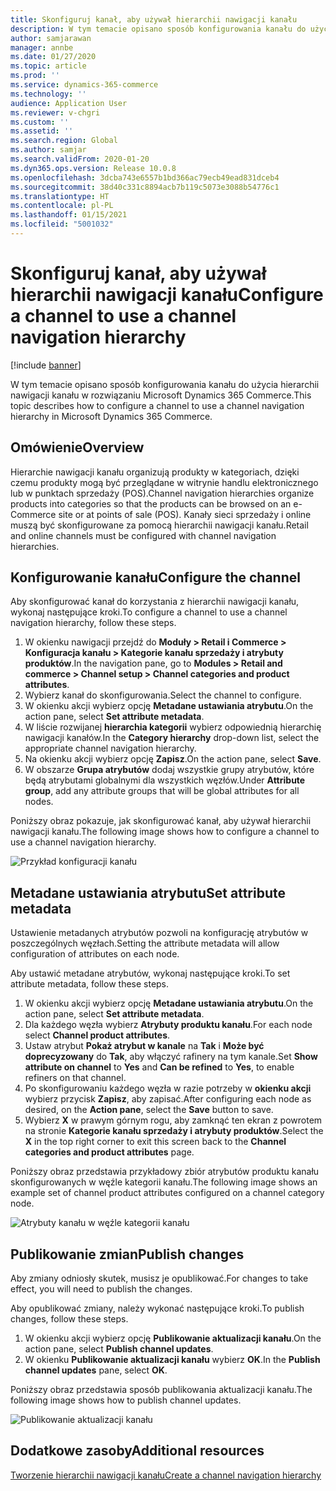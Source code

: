 ```yaml
---
title: Skonfiguruj kanał, aby używał hierarchii nawigacji kanału
description: W tym temacie opisano sposób konfigurowania kanału do użycia hierarchii nawigacji kanału w rozwiązaniu Microsoft Dynamics 365 Commerce.
author: samjarawan
manager: annbe
ms.date: 01/27/2020
ms.topic: article
ms.prod: ''
ms.service: dynamics-365-commerce
ms.technology: ''
audience: Application User
ms.reviewer: v-chgri
ms.custom: ''
ms.assetid: ''
ms.search.region: Global
ms.author: samjar
ms.search.validFrom: 2020-01-20
ms.dyn365.ops.version: Release 10.0.8
ms.openlocfilehash: 3dcba743e6557b1bd366ac79ecb49ead831dceb4
ms.sourcegitcommit: 38d40c331c8894acb7b119c5073e3088b54776c1
ms.translationtype: HT
ms.contentlocale: pl-PL
ms.lasthandoff: 01/15/2021
ms.locfileid: "5001032"
---
```

# <a name="configure-a-channel-to-use-a-channel-navigation-hierarchy"></a><span data-ttu-id="4820f-103">Skonfiguruj kanał, aby używał hierarchii nawigacji kanału</span><span class="sxs-lookup"><span data-stu-id="4820f-103">Configure a channel to use a channel navigation hierarchy</span></span>


[!include [banner](includes/banner.md)]

<span data-ttu-id="4820f-104">W tym temacie opisano sposób konfigurowania kanału do użycia hierarchii nawigacji kanału w rozwiązaniu Microsoft Dynamics 365 Commerce.</span><span class="sxs-lookup"><span data-stu-id="4820f-104">This topic describes how to configure a channel to use a channel navigation hierarchy in Microsoft Dynamics 365 Commerce.</span></span>

## <a name="overview"></a><span data-ttu-id="4820f-105">Omówienie</span><span class="sxs-lookup"><span data-stu-id="4820f-105">Overview</span></span>

<span data-ttu-id="4820f-106">Hierarchie nawigacji kanału organizują produkty w kategoriach, dzięki czemu produkty mogą być przeglądane w witrynie handlu elektronicznego lub w punktach sprzedaży (POS).</span><span class="sxs-lookup"><span data-stu-id="4820f-106">Channel navigation hierarchies organize products into categories so that the products can be browsed on an e-Commerce site or at points of sale (POS).</span></span> <span data-ttu-id="4820f-107">Kanały sieci sprzedaży i online muszą być skonfigurowane za pomocą hierarchii nawigacji kanału.</span><span class="sxs-lookup"><span data-stu-id="4820f-107">Retail and online channels must be configured with channel navigation hierarchies.</span></span>

## <a name="configure-the-channel"></a><span data-ttu-id="4820f-108">Konfigurowanie kanału</span><span class="sxs-lookup"><span data-stu-id="4820f-108">Configure the channel</span></span>

<span data-ttu-id="4820f-109">Aby skonfigurować kanał do korzystania z hierarchii nawigacji kanału, wykonaj następujące kroki.</span><span class="sxs-lookup"><span data-stu-id="4820f-109">To configure a channel to use a channel navigation hierarchy, follow these steps.</span></span>

1. <span data-ttu-id="4820f-110">W okienku nawigacji przejdź do **Moduły \> Retail i Commerce \> Konfiguracja kanału \> Kategorie kanału sprzedaży i atrybuty produktów**.</span><span class="sxs-lookup"><span data-stu-id="4820f-110">In the navigation pane, go to **Modules \> Retail and commerce \> Channel setup \> Channel categories and product attributes**.</span></span>
1. <span data-ttu-id="4820f-111">Wybierz kanał do skonfigurowania.</span><span class="sxs-lookup"><span data-stu-id="4820f-111">Select the channel to configure.</span></span>
1. <span data-ttu-id="4820f-112">W okienku akcji wybierz opcję **Metadane ustawiania atrybutu**.</span><span class="sxs-lookup"><span data-stu-id="4820f-112">On the action pane, select **Set attribute metadata**.</span></span>
1. <span data-ttu-id="4820f-113">W liście rozwijanej **hierarchia kategorii** wybierz odpowiednią hierarchię nawigacji kanałów.</span><span class="sxs-lookup"><span data-stu-id="4820f-113">In the **Category hierarchy** drop-down list, select the appropriate channel navigation hierarchy.</span></span>
1. <span data-ttu-id="4820f-114">Na okienku akcji wybierz opcję **Zapisz**.</span><span class="sxs-lookup"><span data-stu-id="4820f-114">On the action pane, select **Save**.</span></span>
1. <span data-ttu-id="4820f-115">W obszarze **Grupa atrybutów** dodaj wszystkie grupy atrybutów, które będą atrybutami globalnymi dla wszystkich węzłów.</span><span class="sxs-lookup"><span data-stu-id="4820f-115">Under **Attribute group**, add any attribute groups that will be global attributes for all nodes.</span></span>

<span data-ttu-id="4820f-116">Poniższy obraz pokazuje, jak skonfigurować kanał, aby używał hierarchii nawigacji kanału.</span><span class="sxs-lookup"><span data-stu-id="4820f-116">The following image shows how to configure a channel to use a channel navigation hierarchy.</span></span>

![Przykład konfiguracji kanału](media/configure-channel-hierarchy-1.png)

## <a name="set-attribute-metadata"></a><span data-ttu-id="4820f-118">Metadane ustawiania atrybutu</span><span class="sxs-lookup"><span data-stu-id="4820f-118">Set attribute metadata</span></span>

<span data-ttu-id="4820f-119">Ustawienie metadanych atrybutów pozwoli na konfigurację atrybutów w poszczególnych węzłach.</span><span class="sxs-lookup"><span data-stu-id="4820f-119">Setting the attribute metadata will allow configuration of attributes on each node.</span></span>

<span data-ttu-id="4820f-120">Aby ustawić metadane atrybutów, wykonaj następujące kroki.</span><span class="sxs-lookup"><span data-stu-id="4820f-120">To set attribute metadata, follow these steps.</span></span>

1. <span data-ttu-id="4820f-121">W okienku akcji wybierz opcję **Metadane ustawiania atrybutu**.</span><span class="sxs-lookup"><span data-stu-id="4820f-121">On the action pane, select **Set attribute metadata**.</span></span>
1. <span data-ttu-id="4820f-122">Dla każdego węzła wybierz **Atrybuty produktu kanału**.</span><span class="sxs-lookup"><span data-stu-id="4820f-122">For each node select **Channel product attributes**.</span></span>
1. <span data-ttu-id="4820f-123">Ustaw atrybut **Pokaż atrybut w kanale** na **Tak** i **Może być doprecyzowany** do **Tak**, aby włączyć rafinery na tym kanale.</span><span class="sxs-lookup"><span data-stu-id="4820f-123">Set **Show attribute on channel** to **Yes** and **Can be refined** to **Yes**, to enable refiners on that channel.</span></span>
1. <span data-ttu-id="4820f-124">Po skonfigurowaniu każdego węzła w razie potrzeby w **okienku akcji** wybierz przycisk **Zapisz**, aby zapisać.</span><span class="sxs-lookup"><span data-stu-id="4820f-124">After configuring each node as desired, on the **Action pane**, select the **Save** button to save.</span></span>
1. <span data-ttu-id="4820f-125">Wybierz **X** w prawym górnym rogu, aby zamknąć ten ekran z powrotem na stronie **Kategorie kanału sprzedaży i atrybuty produktów**.</span><span class="sxs-lookup"><span data-stu-id="4820f-125">Select the **X** in the top right corner to exit this screen back to the **Channel categories and product attributes** page.</span></span>

<span data-ttu-id="4820f-126">Poniższy obraz przedstawia przykładowy zbiór atrybutów produktu kanału skonfigurowanych w węźle kategorii kanału.</span><span class="sxs-lookup"><span data-stu-id="4820f-126">The following image shows an example set of channel product attributes configured on a channel category node.</span></span>

![Atrybuty kanału w węźle kategorii kanału](media/configure-channel-hierarchy-2.png)

## <a name="publish-changes"></a><span data-ttu-id="4820f-128">Publikowanie zmian</span><span class="sxs-lookup"><span data-stu-id="4820f-128">Publish changes</span></span>

<span data-ttu-id="4820f-129">Aby zmiany odniosły skutek, musisz je opublikować.</span><span class="sxs-lookup"><span data-stu-id="4820f-129">For changes to take effect, you will need to publish the changes.</span></span>

<span data-ttu-id="4820f-130">Aby opublikować zmiany, należy wykonać następujące kroki.</span><span class="sxs-lookup"><span data-stu-id="4820f-130">To publish changes, follow these steps.</span></span>

1. <span data-ttu-id="4820f-131">W okienku akcji wybierz opcję **Publikowanie aktualizacji kanału**.</span><span class="sxs-lookup"><span data-stu-id="4820f-131">On the action pane, select **Publish channel updates**.</span></span>
1. <span data-ttu-id="4820f-132">W okienku **Publikowanie aktualizacji kanału** wybierz **OK**.</span><span class="sxs-lookup"><span data-stu-id="4820f-132">In the **Publish channel updates** pane, select **OK**.</span></span>

<span data-ttu-id="4820f-133">Poniższy obraz przedstawia sposób publikowania aktualizacji kanału.</span><span class="sxs-lookup"><span data-stu-id="4820f-133">The following image shows how to publish channel updates.</span></span>

![Publikowanie aktualizacji kanału](media/configure-channel-hierarchy-3.png)

## <a name="additional-resources"></a><span data-ttu-id="4820f-135">Dodatkowe zasoby</span><span class="sxs-lookup"><span data-stu-id="4820f-135">Additional resources</span></span>

[<span data-ttu-id="4820f-136">Tworzenie hierarchii nawigacji kanału</span><span class="sxs-lookup"><span data-stu-id="4820f-136">Create a channel navigation hierarchy</span></span>](create-channel-hierarchy.md)



